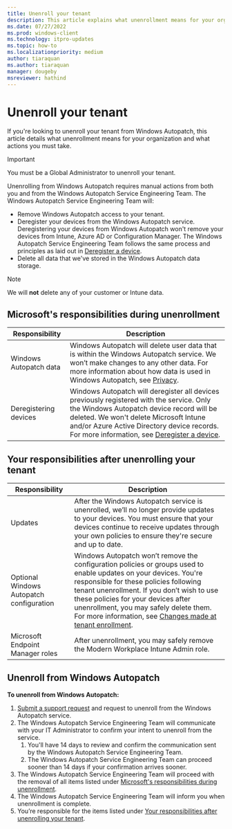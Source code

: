 ```yaml
---
title: Unenroll your tenant
description: This article explains what unenrollment means for your organization and what actions you must take.
ms.date: 07/27/2022
ms.prod: windows-client
ms.technology: itpro-updates
ms.topic: how-to
ms.localizationpriority: medium
author: tiaraquan
ms.author: tiaraquan
manager: dougeby
msreviewer: hathind
---
```


# Unenroll your tenant

If you're looking to unenroll your tenant from Windows Autopatch, this article details what unenrollment means for your organization and what actions you must take.

> [!IMPORTANT]
> You must be a Global Administrator to unenroll your tenant.

Unenrolling from Windows Autopatch requires manual actions from both you and from the Windows Autopatch Service Engineering Team. The Windows Autopatch Service Engineering Team will:  

- Remove Windows Autopatch access to your tenant.
- Deregister your devices from the Windows Autopatch service. Deregistering your devices from Windows Autopatch won't remove your devices from Intune, Azure AD or Configuration Manager. The Windows Autopatch Service Engineering Team follows the same process and principles as laid out in [Deregister a device](/windows/deployment/windows-autopatch/operate/windows-autopatch-deregister-devices).
- Delete all data that we've stored in the Windows Autopatch data storage.

> [!NOTE]
> We will **not** delete any of your customer or Intune data.

## Microsoft's responsibilities during unenrollment

| Responsibility | Description |
| ----- | ----- |
| Windows Autopatch data | Windows Autopatch will delete user data that is within the Windows Autopatch service. We won’t make changes to any other data. For more information about how data is used in Windows Autopatch, see [Privacy](../references/windows-autopatch-privacy.md). |
| Deregistering devices | Windows Autopatch will deregister all devices previously registered with the service. Only the Windows Autopatch device record will be deleted. We won't delete Microsoft Intune and/or Azure Active Directory device records. For more information, see [Deregister a device](/windows/deployment/windows-autopatch/operate/windows-autopatch-deregister-devices). |

## Your responsibilities after unenrolling your tenant

| Responsibility | Description |
| ----- | ----- |
| Updates | After the Windows Autopatch service is unenrolled, we’ll no longer provide updates to your devices.  You must ensure that your devices continue to receive updates through your own policies to ensure they're secure and up to date. |
| Optional Windows Autopatch configuration | Windows Autopatch won’t remove the configuration policies or groups used to enable updates on your devices. You're responsible for these policies following tenant unenrollment. If you don’t wish to use these policies for your devices after unenrollment, you may safely delete them. For more information, see [Changes made at tenant enrollment](../references/windows-autopatch-changes-to-tenant.md). |
| Microsoft Endpoint Manager roles | After unenrollment, you may safely remove the Modern Workplace Intune Admin role. |

## Unenroll from Windows Autopatch

**To unenroll from Windows Autopatch:**

1. [Submit a support request](windows-autopatch-support-request.md) and request to unenroll from the Windows Autopatch service.
1. The Windows Autopatch Service Engineering Team will communicate with your IT Administrator to confirm your intent to unenroll from the service.  
    1. You'll have 14 days to review and confirm the communication sent by the Windows Autopatch Service Engineering Team.
    2. The Windows Autopatch Service Engineering Team can proceed sooner than 14 days if your confirmation arrives sooner.
1. The Windows Autopatch Service Engineering Team will proceed with the removal of all items listed under [Microsoft's responsibilities during unenrollment](#microsofts-responsibilities-during-unenrollment).
1. The Windows Autopatch Service Engineering Team will inform you when unenrollment is complete.
1. You’re responsible for the items listed under [Your responsibilities after unenrolling your tenant](#your-responsibilities-after-unenrolling-your-tenant).
